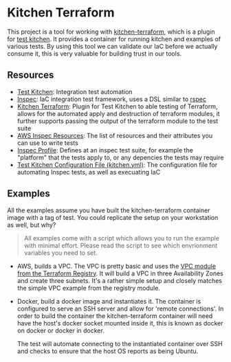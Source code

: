 # Kitchen Terraform
This project is a tool for working with [kitchen-terraform](https://newcontext-oss.github.io/kitchen-terraform/), which is a plugin for [test kitchen](https://kitchen.ci/). It provides a container for running kitchen and examples of various tests. By using this tool we can validate our IaC before we actually consume it, this is very valuable for building trust in our tools.


## Resources
  * [Test Kitchen](https://kitchen.ci/docs/getting-started/introduction/): Integration test automation
  * [Inspec](https://docs.chef.io/inspec/): IaC integration test framework, uses a DSL similar to [rspec](https://rspec.info/)
  * [Kitchen Terraform](https://newcontext-oss.github.io/kitchen-terraform/): Plugin for Test Kitchen to able testing of Terraform, allows for the automated apply and destruction of terraform modules, it further supports passing the output of the terraform module to the test suite
  * [AWS Inspec Resources](https://docs.chef.io/inspec/resources/#aws): The list of resources and their attributes you can use to write tests
  * [Inspec Profile](https://docs.chef.io/inspec/profiles/): Defines at an inspec test suite, for example the "platform" that the tests apply to, or any depencies the tests may require
  * [Test Kitchen Configuration File (kitchen.yml)](https://docs.chef.io/workstation/config_yml_kitchen/): The configuration file for automating Inspec tests, as well as execuating IaC

## Examples
All the examples assume you have built the kitchen-terraform container image with a tag of test. You could replicate the setup on your workstation as well, but why?

>All examples come with a script which allows you to run the example with minimal effort. Please read the script to see which envrionment variables you need to set.


 * AWS, builds a VPC. The VPC is pretty basic and uses the [VPC module from the Terraform Registry](https://registry.terraform.io/modules/terraform-aws-modules/vpc/aws/latest). It will build a VPC in three Availability Zones and create three subnets. It's a rather simple setup and closely matches the simple VPC example from the registry module.

 * Docker, build a docker image and instantiates it. The container is configured to serve an SSH server and allow for 'remote connections'. In order to build the container the kitchen-terraform container will need have the host's docker socket mounted inside it, this is known as docker on docker or docker in docker.

    The test will automate connecting to the instantiated container over SSH and checks to ensure that the host OS reports as being Ubuntu.
